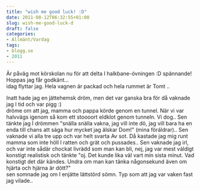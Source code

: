 ```yaml
---
title: "wish me good luck! :D"
date: 2011-08-12T06:32:55+01:00
slug: wish-me-good-luck-d
draft: false
categories:
- Allmänt/Vardag
tags:
- blogg.se
- 2011
---
```

Är påväg mot körskolan nu för att delta I halkbane-óvningen :D spännande! Hoppas jag får godkänt...  
idag flyttar jag. Hela vagnen är packad och hela rummet är Tomt ..  
  
Inatt hade jag en jättehemsk dröm, men det var ganska bra för då vaknade jag I tid och var pigg :)  
dröme om att jag, mamma och pappa körde genom en tunnel. När vi var halvvägs igenom så kom ett stoooort eldklot genom tunneln. Vi dog.. Sen tänkte jag I drömmen "snälla snälla vakna, jag vill inte dö, jag vill bara ha en enda till chans att sága hur mycket jag älskar Dom!" (mina föráldrar).. Sen vaknade vi alla tre upp och var helt svarta Av sot. Då kastade jag mig runt mamma som inte höll I ratten och grät och pussades.. Sen vaknade jag irl, och var inte sådär chockat livrädd som man kan bli, nej, jag var mest váldigt konstigt realistisk och tänkte "oj. Det kunde lika väl vart min sista minut. Vad konstigt det där kändes. Undra om man kan tänka någonsekund även om hjärta och hjärna är dött?"  
sen somnade jag om I enjätte lättstörd sömn. Typ som att jag var vaken fast jag vilade..